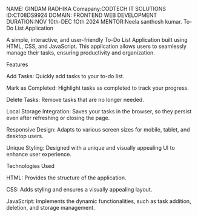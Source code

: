NAME: GINDAM RADHIKA
Comapany:CODTECH IT SOLUTIONS
ID:CT08DS9924
DOMAIN: FRONTEND WEB DEVELOPMENT
DURATION:NOV 10th-DEC 1Oth 2024
MENTOR:Neela santhosh kumar.
To-Do List Application

A simple, interactive, and user-friendly To-Do List Application built using HTML, CSS, and JavaScript. This application allows users to seamlessly manage their tasks, ensuring productivity and organization.

Features

Add Tasks: Quickly add tasks to your to-do list.

Mark as Completed: Highlight tasks as completed to track your progress.

Delete Tasks: Remove tasks that are no longer needed.

Local Storage Integration: Saves your tasks in the browser, so they persist even after refreshing or closing the page.

Responsive Design: Adapts to various screen sizes for mobile, tablet, and desktop users.

Unique Styling: Designed with a unique and visually appealing UI to enhance user experience.


Technologies Used

HTML: Provides the structure of the application.

CSS: Adds styling and ensures a visually appealing layout.

JavaScript: Implements the dynamic functionalities, such as task addition, deletion, and storage management.
